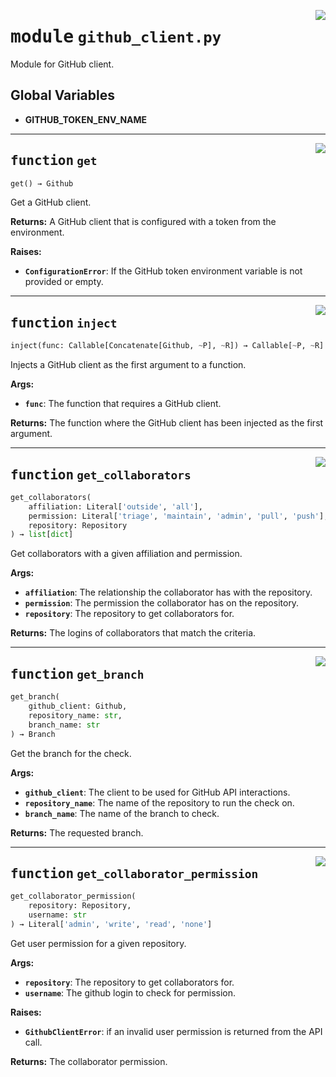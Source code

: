 <!-- markdownlint-disable -->

<a href="../repo_policy_compliance/github_client.py#L0"><img align="right" style="float:right;" src="https://img.shields.io/badge/-source-cccccc?style=flat-square"></a>

# <kbd>module</kbd> `github_client.py`
Module for GitHub client. 

**Global Variables**
---------------
- **GITHUB_TOKEN_ENV_NAME**

---

<a href="../repo_policy_compliance/github_client.py#L26"><img align="right" style="float:right;" src="https://img.shields.io/badge/-source-cccccc?style=flat-square"></a>

## <kbd>function</kbd> `get`

```python
get() → Github
```

Get a GitHub client. 



**Returns:**
  A GitHub client that is configured with a token from the environment. 



**Raises:**
 
 - <b>`ConfigurationError`</b>:  If the GitHub token environment variable is not provided or empty. 


---

<a href="../repo_policy_compliance/github_client.py#L44"><img align="right" style="float:right;" src="https://img.shields.io/badge/-source-cccccc?style=flat-square"></a>

## <kbd>function</kbd> `inject`

```python
inject(func: Callable[Concatenate[Github, ~P], ~R]) → Callable[~P, ~R]
```

Injects a GitHub client as the first argument to a function. 



**Args:**
 
 - <b>`func`</b>:  The function that requires a GitHub client. 



**Returns:**
 The function where the GitHub client has been injected as the first argument. 


---

<a href="../repo_policy_compliance/github_client.py#L94"><img align="right" style="float:right;" src="https://img.shields.io/badge/-source-cccccc?style=flat-square"></a>

## <kbd>function</kbd> `get_collaborators`

```python
get_collaborators(
    affiliation: Literal['outside', 'all'],
    permission: Literal['triage', 'maintain', 'admin', 'pull', 'push'],
    repository: Repository
) → list[dict]
```

Get collaborators with a given affiliation and permission. 



**Args:**
 
 - <b>`affiliation`</b>:  The relationship the collaborator has with the repository. 
 - <b>`permission`</b>:  The permission the collaborator has on the repository. 
 - <b>`repository`</b>:  The repository to get collaborators for. 



**Returns:**
 The logins of collaborators that match the criteria. 


---

<a href="../repo_policy_compliance/github_client.py#L129"><img align="right" style="float:right;" src="https://img.shields.io/badge/-source-cccccc?style=flat-square"></a>

## <kbd>function</kbd> `get_branch`

```python
get_branch(
    github_client: Github,
    repository_name: str,
    branch_name: str
) → Branch
```

Get the branch for the check. 



**Args:**
 
 - <b>`github_client`</b>:  The client to be used for GitHub API interactions. 
 - <b>`repository_name`</b>:  The name of the repository to run the check on. 
 - <b>`branch_name`</b>:  The name of the branch to check. 



**Returns:**
 The requested branch. 


---

<a href="../repo_policy_compliance/github_client.py#L144"><img align="right" style="float:right;" src="https://img.shields.io/badge/-source-cccccc?style=flat-square"></a>

## <kbd>function</kbd> `get_collaborator_permission`

```python
get_collaborator_permission(
    repository: Repository,
    username: str
) → Literal['admin', 'write', 'read', 'none']
```

Get user permission for a given repository. 



**Args:**
 
 - <b>`repository`</b>:  The repository to get collaborators for. 
 - <b>`username`</b>:  The github login to check for permission. 



**Raises:**
 
 - <b>`GithubClientError`</b>:  if an invalid user permission is returned from the API call. 



**Returns:**
 The collaborator permission. 


